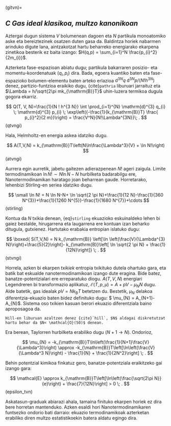 (gitvn)=
## **_C_** _Gas ideal klasikoa, multzo kanonikoan_

Aztergai dugun sistema $V$ bolumenean dagoen eta $N$ partikula monoatomiko aske eta bereiztezinek osatzen duten gasa da. Baldintza horiek nabarmen arinduko digute lana, aintzakotzat hartu beharreko energiarako ekarpena zinetikoa besterik ez baita izango: $H(q,p) = \sum_{i=1}^N \frac{p_{i}^2}{2m_{i}}$.

Azterketa fase-espazioan abiatu dugu;  partikula bakarraren posizio- eta momentu-koordenatuak $(q_{i},p_{i})$ dira. Bada, egoera kuantiko baten eta fase-espazioko bolumen-elementu baten arteko erlazioa $\mathrm{d}^{3N}q\;\mathrm{d}^{3N}p/(N!h^{3N})$ denez, partizio-funtzioa eraikiko dugu, {cite}`pathria` liburuari jarraituz eta $\Lambda = h/\sqrt{2\pi mk_{\mathrm{B}}T}$ uhin-luzera termikoa dugula gogora ekarriz.

$$
Q(T, V, N)=\frac{1}{N ! h^{3 N}} \int \prod_{i=1}^{N} \mathrm{d}^{3} q_{i} \; \mathrm{d}^{3} p_{i} \; \exp\left({-\frac{1}{k_{\mathrm{B}}T} \frac{ p_{i}^2}{2 m}}\right)  = \frac{V^N}{N!\Lambda^{3N}}\; .
$$ (qtvngi)

Hala, Helmholtz-en energia askea idatziko dugu.

$$
A(T,V,N) = k_{\mathrm{B}}T\left(N\ln\frac{\Lambda^3}{V} + \ln N!\right)
$$ (atvngi)

Aurrera egin aurretik, jabetu gaitezen adierazpenean $N!$ ageri zaigula. Limite termodinamikoan $\ln N! \sim N\ln N - N$ hurbilketa badarabilgu ere, Nanotermodinamikan haratago joan beharrean gaude. Horretarako, lehenbizi Stirling-en seriea idatziko dugu.

$$
\small \ln N! = N \ln N-N+ \ln \sqrt{2 \pi N}+\frac{1}{12 N}-\frac{1}{360 N^{3}}+\frac{1}{1260 N^{5}}-\frac{1}{1680 N^{7}}+\cdots
$$ (stirling)

Kontua da $N$ txikia denean, {eq}`stirling` ekuazioko eskuinaldeko lehen bi gaiez bestalde, hirugarrena eta laugarrena ere kontuan izan beharko ditugula, gutxienez. Hartutako erabakia entropian islatuko dugu:

$$
\boxed{ S(T,V,N) = N k_{\mathrm{B}} \left[\ln \left(\frac{V}{\Lambda^{3} N}\right)+\frac{5}{2}\right]- k_{\mathrm{B}}\left[ \ln \sqrt{2 \pi N} + \frac{1}{12N}\right]} \; .
$$ (stvngi)

Horrela, azken bi ekarpen _txikiek_ entropia txikituko dutela ohartuko gara, eta batik bat eskualde nanotermodinamikoan izango dute eragina. Bide batez, banatze-potentzialari ere erreparatuko diogu. $A(T,V,N)$ energiari Legendreren bi transformazio aplikatuz, $\mathcal{E}(T,p,\mu) = A +pV - \mu_{N} N$ dugu. Alde batetik, gas idealak $pV=Nk_{\mathrm{B}}T$ betetzen du. Bestetik, $\mu_{N}$ delakoa diferentzia-ekuazio baten bidez definituko dugu: $ \mu_{N} = A_{N+1}-A_{N}$. Sistema oso txikien kasuan berori ekuazio diferentziala baino aproposagoa da.

```{admonition} Oharra
Hill-en liburuan azaltzen denez {cite}`hill`, $N$ aldagai diskretutzat hartu behar da $N< \mathcal{O}(50)$ denean.

```
Era berean, Taylorren hurbilketa erabiliko dugu ($N+1 \rightarrow N$). Ondorioz,

$$
\mu_{N} = -k_{\mathrm{B}}T\ln\left(\frac{1}{N+1}\frac{V}{\Lambda^3}\right) \approx -k_{\mathrm{B}}T\left[\ln\left(\frac{V}{\Lambda^3 N}\right) - \frac{1}{N} + \frac{1}{2N^2}\right] \; .
$$

Behin potentzial kimikoa finkatuz gero, banatze-potentziala eraikitzeko gai izango gara:

$$
\mathcal{E} \approx k_{\mathrm{B}}T\left[\ln\left(\frac{\sqrt{2\pi N}}{e}\right) + \frac{7}{12N}\right] > 0 \; .
$$ (epsilon_tvn)

Askatasun-graduak abiarazi ahala, tamaina finituko ekarpen horiek ez dira bere horretan mantenduko. Azken esaldi hori Nanotermodinamikaren funtsezko ondorio bati darraio: ekuazio termodinamikoak azterketan erabiliko diren multzo estatistikoekin batera aldatu egingo dira.
